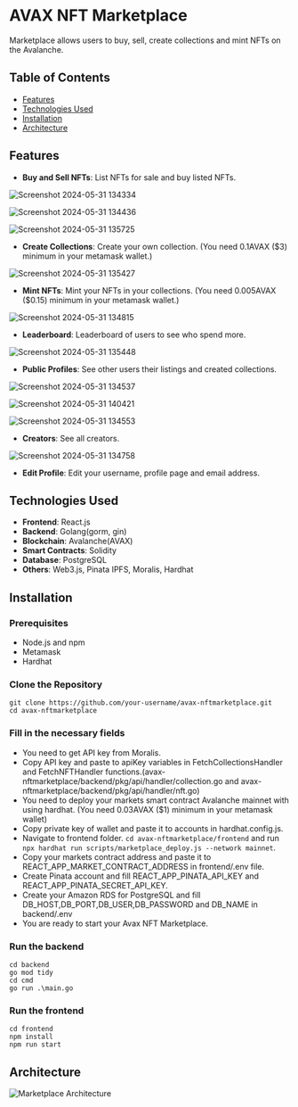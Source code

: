 # AVAX NFT Marketplace

Marketplace allows users to buy, sell, create collections and mint NFTs on the Avalanche.

## Table of Contents

- [Features](#features)
- [Technologies Used](#technologies-used)
- [Installation](#installation)
- [Architecture](#architecture)

## Features

- **Buy and Sell NFTs**: List NFTs for sale and buy listed NFTs.

![Screenshot 2024-05-31 134334](https://github.com/oguzhancttnky/avax-nftmarketplace/assets/59288589/0cd21231-b890-4117-becd-cb9a6b5922ad)


![Screenshot 2024-05-31 134436](https://github.com/oguzhancttnky/avax-nftmarketplace/assets/59288589/5347e67e-6b21-4404-9ec0-b1cbfe5c651c)


![Screenshot 2024-05-31 135725](https://github.com/oguzhancttnky/avax-nftmarketplace/assets/59288589/6e47e7c0-ace4-4cad-9cad-8ecb530dcb88)

 
- **Create Collections**: Create your own collection. (You need 0.1AVAX ($3) minimum in your metamask wallet.)

![Screenshot 2024-05-31 135427](https://github.com/oguzhancttnky/avax-nftmarketplace/assets/59288589/6ba6d314-05d1-472a-b689-542eb5a6e7d3)


- **Mint NFTs**: Mint your NFTs in your collections. (You need 0.005AVAX ($0.15) minimum in your metamask wallet.)

![Screenshot 2024-05-31 134815](https://github.com/oguzhancttnky/avax-nftmarketplace/assets/59288589/bb80c39f-fa3b-47b4-8dc3-40d9d4793bce)

- **Leaderboard**: Leaderboard of users to see who spend more.

![Screenshot 2024-05-31 135448](https://github.com/oguzhancttnky/avax-nftmarketplace/assets/59288589/b3d7f35b-a02f-4ea1-8706-cb39ca1ec292)

- **Public Profiles**: See other users their listings and created collections.

![Screenshot 2024-05-31 134537](https://github.com/oguzhancttnky/avax-nftmarketplace/assets/59288589/179ba33e-b813-474a-9749-6ddc056d0fb5)

![Screenshot 2024-05-31 140421](https://github.com/oguzhancttnky/avax-nftmarketplace/assets/59288589/eddb8c32-7429-43f2-a2c2-28c0e95c8b20)

![Screenshot 2024-05-31 134553](https://github.com/oguzhancttnky/avax-nftmarketplace/assets/59288589/039ff597-ef96-4d19-b527-b3c8d1aca1df)

- **Creators**: See all creators.

![Screenshot 2024-05-31 134758](https://github.com/oguzhancttnky/avax-nftmarketplace/assets/59288589/1d91339f-348a-4748-abb6-33bb3f96d178)

- **Edit Profile**: Edit your username, profile page and email address.


## Technologies Used

- **Frontend**: React.js
- **Backend**: Golang(gorm, gin)
- **Blockchain**: Avalanche(AVAX)
- **Smart Contracts**: Solidity
- **Database**: PostgreSQL
- **Others**: Web3.js, Pinata IPFS, Moralis, Hardhat

## Installation

### Prerequisites

- Node.js and npm
- Metamask
- Hardhat

### Clone the Repository

```
git clone https://github.com/your-username/avax-nftmarketplace.git
cd avax-nftmarketplace
````

### Fill in the necessary fields

- You need to get API key from Moralis.
- Copy API key and paste to apiKey variables in FetchCollectionsHandler and FetchNFTHandler functions.(avax-nftmarketplace/backend/pkg/api/handler/collection.go and avax-nftmarketplace/backend/pkg/api/handler/nft.go)
- You need to deploy your markets smart contract Avalanche mainnet with using hardhat. (You need 0.03AVAX ($1) minimum in your metamask wallet)
- Copy private key of wallet and paste it to accounts in hardhat.config.js.
- Navigate to frontend folder. ```cd avax-nftmarketplace/frontend``` and run ```npx hardhat run scripts/marketplace_deploy.js --network mainnet```.
- Copy your markets contract address and paste it to REACT_APP_MARKET_CONTRACT_ADDRESS in frontend/.env file.
- Create Pinata account and fill REACT_APP_PINATA_API_KEY and REACT_APP_PINATA_SECRET_API_KEY.
- Create your Amazon RDS for PostgreSQL and fill DB_HOST,DB_PORT,DB_USER,DB_PASSWORD and DB_NAME in backend/.env
- You are ready to start your Avax NFT Marketplace.

### Run the backend

```
cd backend
go mod tidy
cd cmd
go run .\main.go
```
### Run the frontend

``` 
cd frontend
npm install
npm run start
```

## Architecture

![Marketplace Architecture](https://github.com/oguzhancttnky/avax-nftmarketplace/assets/59288589/322b2bd3-e52a-4e76-9985-fe66abe54cff)
